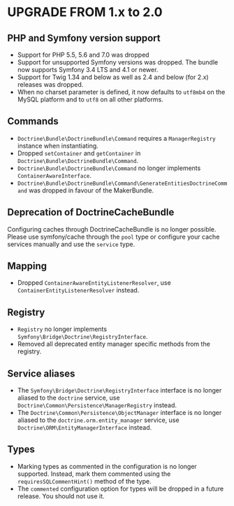 UPGRADE FROM 1.x to 2.0
=======================

PHP and Symfony version support
-------------------------------

 * Support for PHP 5.5, 5.6 and 7.0 was dropped
 * Support for unsupported Symfony versions was dropped. The bundle now supports
   Symfony 3.4 LTS and 4.1 or newer.
 * Support for Twig 1.34 and below as well as 2.4 and below (for 2.x) releases
   was dropped.
 * When no charset parameter is defined, it now defaults to `utf8mb4` on the
   MySQL platform and to `utf8` on all other platforms.

Commands
--------

 * `Doctrine\Bundle\DoctrineBundle\Command` requires a `ManagerRegistry`
   instance when instantiating.
 * Dropped `setContainer` and `getContainer` in
   `Doctrine\Bundle\DoctrineBundle\Command`.
 * `Doctrine\Bundle\DoctrineBundle\Command` no longer implements
   `ContainerAwareInterface`.
 * `Doctrine\Bundle\DoctrineBundle\Command\GenerateEntitiesDoctrineCommand` was
   dropped in favour of the MakerBundle.

Deprecation of DoctrineCacheBundle
----------------------------------

Configuring caches through DoctrineCacheBundle is no longer possible. Please use
symfony/cache through the `pool` type or configure your cache services manually
and use the `service` type.

Mapping
-------

 * Dropped `ContainerAwareEntityListenerResolver`, use
   `ContainerEntityListenerResolver` instead.

Registry
--------

 * `Registry` no longer implements `Symfony\Bridge\Doctrine\RegistryInterface`.
 * Removed all deprecated entity manager specific methods from the registry.

Service aliases
---------------

 * The `Symfony\Bridge\Doctrine\RegistryInterface` interface is no longer aliased
   to the `doctrine` service, use `Doctrine\Common\Persistence\ManagerRegistry`
   instead.
 * The `Doctrine\Common\Persistence\ObjectManager` interface is no longer
   aliased to the `doctrine.orm.entity_manager` service, use
   `Doctrine\ORM\EntityManagerInterface` instead.

Types
-----

 * Marking types as commented in the configuration is no longer supported.
   Instead, mark them commented using the `requiresSQLCommentHint()` method of
   the type.
 * The `commented` configuration option for types will be dropped in a future
   release. You should not use it.
